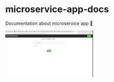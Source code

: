 # microservice-app-docs
Documentation about microservice app :book:

![images](terraform/assets/images/demo.gif)